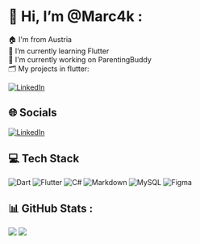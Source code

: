 #  👋 Hi, I’m @Marc4k :
🏠 I'm from Austria <br>
🌱 I’m currently learning Flutter <br>
🔭 I'm currently working on ParentingBuddy <br>
🗂️ My projects in flutter:

[![LinkedIn](https://img.shields.io/badge/Projects-blue)](https://github.com/Marc4k/me/blob/main/projects.md)


## 🌐 Socials
[![LinkedIn](https://img.shields.io/badge/LinkedIn-%230077B5.svg?logo=linkedin&logoColor=white)](https://www.linkedin.com/in/marc-jenni-48a2a921a)

## 💻 Tech Stack
![Dart](https://img.shields.io/badge/dart-%230175C2.svg?style=for-the-badge&logo=dart&logoColor=white) ![Flutter](https://img.shields.io/badge/Flutter-%2302569B.svg?style=for-the-badge&logo=Flutter&logoColor=white) ![C#](https://img.shields.io/badge/c%23-%23239120.svg?style=for-the-badge&logo=c-sharp&logoColor=white) ![Markdown](https://img.shields.io/badge/markdown-%23000000.svg?style=for-the-badge&logo=markdown&logoColor=white)  ![MySQL](https://img.shields.io/badge/mysql-%2300f.svg?style=for-the-badge&logo=mysql&logoColor=white) 	![Figma](https://img.shields.io/badge/figma-%23F24E1E.svg?style=for-the-badge&logo=figma&logoColor=white)
## 📊 GitHub Stats :
![](https://github-readme-streak-stats.herokuapp.com/?user=Marc4k&theme=dracula&hide_border=true)
![](https://github-readme-stats.vercel.app/api/top-langs/?username=Marc4k&theme=dracula&hide_border=true&include_all_commits=false&count_private=false&layout=compact)

